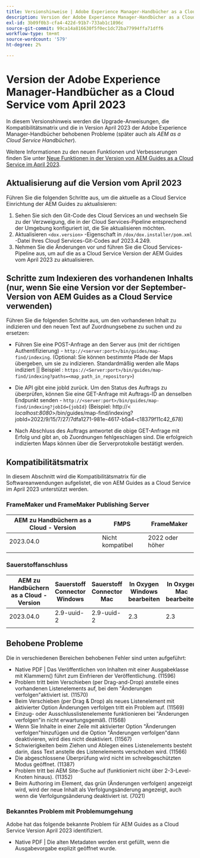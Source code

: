 ```yaml
---
title: Versionshinweise | Adobe Experience Manager-Handbücher as a Cloud Service, Version April 2023
description: Version der Adobe Experience Manager-Handbücher as a Cloud Service vom April 2023
exl-id: 3b09f0b3-cfa4-422d-91b7-733ab1c1896c
source-git-commit: 99ca14a816630f5f0ec1dc72ba77994ffa71dff6
workflow-type: tm+mt
source-wordcount: '579'
ht-degree: 2%

---
```


# Version der Adobe Experience Manager-Handbücher as a Cloud Service vom April 2023

In diesem Versionshinweis werden die Upgrade-Anweisungen, die Kompatibilitätsmatrix und die in Version April 2023 der Adobe Experience Manager-Handbücher behobenen Probleme (später auch als *AEM as a Cloud Service Handbücher*).

Weitere Informationen zu den neuen Funktionen und Verbesserungen finden Sie unter [Neue Funktionen in der Version von AEM Guides as a Cloud Service im April 2023](whats-new-2023.4.0.md).

## Aktualisierung auf die Version vom April 2023

Führen Sie die folgenden Schritte aus, um die aktuelle as a Cloud Service Einrichtung der AEM Guides zu aktualisieren:

1. Sehen Sie sich den Git-Code des Cloud Services an und wechseln Sie zu der Verzweigung, die in der Cloud Services-Pipeline entsprechend der Umgebung konfiguriert ist, die Sie aktualisieren möchten.
2. Aktualisieren `<dox.version>` -Eigenschaft in `/dox/dox.installer/pom.xml` -Datei Ihres Cloud Services-Git-Codes auf 2023.4.249.
3. Nehmen Sie die Änderungen vor und führen Sie die Cloud Services-Pipeline aus, um auf die as a Cloud Service Version der AEM Guides vom April 2023 zu aktualisieren.

## Schritte zum Indexieren des vorhandenen Inhalts (nur, wenn Sie eine Version vor der September-Version von AEM Guides as a Cloud Service verwenden)

Führen Sie die folgenden Schritte aus, um den vorhandenen Inhalt zu indizieren und den neuen Text auf Zuordnungsebene zu suchen und zu ersetzen:

* Führen Sie eine POST-Anfrage an den Server aus (mit der richtigen Authentifizierung) - `http://<server:port>/bin/guides/map-find/indexing`.
(Optional: Sie können bestimmte Pfade der Maps übergeben, um sie zu indizieren. Standardmäßig werden alle Maps indiziert || Beispiel : `https://<Server:port>/bin/guides/map-find/indexing?paths=<map_path_in_repository>`)

* Die API gibt eine jobId zurück. Um den Status des Auftrags zu überprüfen, können Sie eine GET-Anfrage mit Auftrags-ID an denselben Endpunkt senden - `http://<server:port>/bin/guides/map-find/indexing?jobId={jobId}`
(Beispiel: http://&lt;
_localhost:8080_>/bin/guides/map-find/indexing?jobId=2022/9/15/7/27/7dfa1271-981e-4617-b5a4-c18379f11c42_678)

* Nach Abschluss des Auftrags antwortet die obige GET-Anfrage mit Erfolg und gibt an, ob Zuordnungen fehlgeschlagen sind. Die erfolgreich indizierten Maps können über die Serverprotokolle bestätigt werden.

## Kompatibilitätsmatrix

In diesem Abschnitt wird die Kompatibilitätsmatrix für die Softwareanwendungen aufgelistet, die von AEM Guides as a Cloud Service im April 2023 unterstützt werden.

### FrameMaker und FrameMaker Publishing Server

| AEM zu Handbüchern as a Cloud - Version | FMPS | FrameMaker |
| --- | --- | --- |
| 2023.04.0 | Nicht kompatibel | 2022 oder höher |
|  |  |  |


### Sauerstoffanschluss

| AEM zu Handbüchern as a Cloud - Version | Sauerstoff Connector Windows | Sauerstoff Connector Mac | In Oxygen Windows bearbeiten | In Oxygen Mac bearbeiten |
| --- | --- | --- | --- | --- |
| 2023.04.0 | 2.9-uuid-2 | 2.9-uuid-2 | 2.3 | 2.3 |
|  |  |  |  |



## Behobene Probleme

Die in verschiedenen Bereichen behobenen Fehler sind unten aufgeführt:

* Native PDF | Das Veröffentlichen von Inhalten mit einer Ausgabeklasse mit Klammern() führt zum Einfrieren der Veröffentlichung. (11596)
* Problem tritt beim Verschieben (per Drag-and-Drop) anstelle eines vorhandenen Listenelements auf, bei dem &quot;Änderungen verfolgen&quot;aktiviert ist. (11570)
* Beim Verschieben (per Drag &amp; Drop) als neues Listenelement mit aktivierter Option Änderungen verfolgen tritt ein Problem auf. (11569)
* Einzug- oder Ausschlusslistenelemente funktionieren bei &quot;Änderungen verfolgen&quot;in nicht erwartungsgemäß. (11568)
* Wenn Sie Inhalte in einer Zeile mit aktivierter Option &quot;Änderungen verfolgen&quot;hinzufügen und die Option &quot;Änderungen verfolgen&quot;dann deaktivieren, wird dies nicht deaktiviert. (11567)
* Schwierigkeiten beim Ziehen und Ablegen eines Listenelements besteht darin, dass Text anstelle des Listenelements verschoben wird. (11566)
* Die abgeschlossene Überprüfung wird nicht im schreibgeschützten Modus geöffnet. (11387)
* Problem tritt bei AEM Site-Suche auf (funktioniert nicht über 2-3-Level-Knoten hinaus). (11352)
* Beim Authoring im Element, das grün (Änderungen verfolgen) angezeigt wird, wird der neue Inhalt als Verfolgungsänderung angezeigt, auch wenn die Verfolgungsänderung deaktiviert ist. (7021)

### Bekanntes Problem mit Problemumgehung

Adobe hat das folgende bekannte Problem für AEM Guides as a Cloud Service Version April 2023 identifiziert.

* Native PDF | Die alten Metadaten werden erst gefüllt, wenn die Ausgabevorgabe explizit geöffnet wurde.
